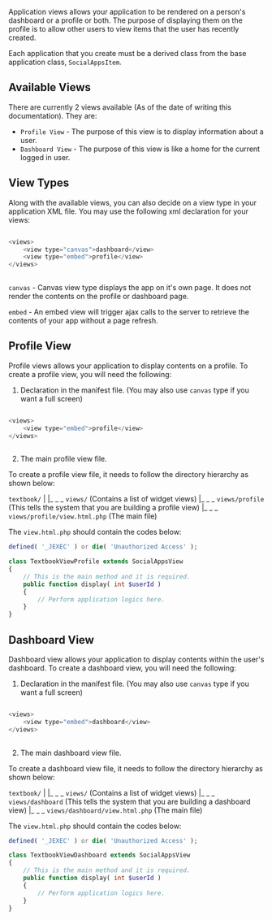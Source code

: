 Application views allows your application to be rendered on a person's dashboard or a profile or both. The purpose of displaying them on the profile is to allow other users to view items that the user has recently created. 

Each application that you create must be a derived class from the base application class, `SocialAppsItem`.


## Available Views
There are currently 2 views available (As of the date of writing this documentation). They are:

* `Profile View` - The purpose of this view is to display information about a user.
* `Dashboard View` - The purpose of this view is like a home for the current logged in user.

## View Types
Along with the available views, you can also decide on a view type in your application XML file. You may use the following xml declaration for your views:


```php

<views>
	<view type="canvas">dashboard</view>
	<view type="embed">profile</view>
</views>
	
```

`canvas` - Canvas view type displays the app on it's own page. It does not render the contents on the profile or dashboard page.

`embed` - An embed view will trigger ajax calls to the server to retrieve the contents of your app without a page refresh.



## Profile View
Profile views allows your application to display contents on a profile. To create a profile view, you will need the following:

1. Declaration in the manifest file. (You may also use `canvas` type if you want a full screen)


```php

<views>
	<view type="embed">profile</view>
</views>
	
```


2. The main profile view file.

To create a profile view file, it needs to follow the directory hierarchy as shown below:

`textbook/`
|
|_ _ _ `views/` (Contains a list of widget views)
|_ _ _ `views/profile` (This tells the system that you are building a profile view)
|_ _ _ `views/profile/view.html.php` (The main file)

The `view.html.php` should contain the codes below:

```php
defined( '_JEXEC' ) or die( 'Unauthorized Access' );

class TextbookViewProfile extends SocialAppsView
{
	// This is the main method and it is required.
	public function display( int $userId )
	{
		// Perform application logics here.
	}
}
```

## Dashboard View
Dashboard view allows your application to display contents within the user's dashboard. To create a dashboard view, you will need the following:

1. Declaration in the manifest file. (You may also use `canvas` type if you want a full screen)


```php

<views>
	<view type="embed">dashboard</view>
</views>
	
```


2. The main dashboard view file.

To create a dashboard view file, it needs to follow the directory hierarchy as shown below:

`textbook/`
|
|_ _ _ `views/` (Contains a list of widget views)
|_ _ _ `views/dashboard` (This tells the system that you are building a dashboard view)
|_ _ _ `views/dashboard/view.html.php` (The main file)

The `view.html.php` should contain the codes below:

```php
defined( '_JEXEC' ) or die( 'Unauthorized Access' );

class TextbookViewDashboard extends SocialAppsView
{
	// This is the main method and it is required.
	public function display( int $userId )
	{
		// Perform application logics here.
	}
}
```